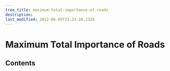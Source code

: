```yaml
---
tree_title: maximum-total-importance-of-roads
description: 
last_modified: 2022-06-09T21:23:28.2328
---
```


# Maximum Total Importance of Roads

## Contents
